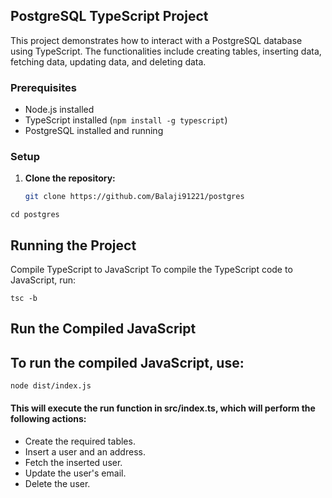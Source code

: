 ## PostgreSQL TypeScript Project

This project demonstrates how to interact with a PostgreSQL database using TypeScript. The functionalities include creating tables, inserting data, fetching data, updating data, and deleting data.

### Prerequisites

- Node.js installed
- TypeScript installed (`npm install -g typescript`)
- PostgreSQL installed and running

### Setup

1. **Clone the repository:**

   ```sh
   git clone https://github.com/Balaji91221/postgres

```
cd postgres
   ```

## Running the Project
Compile TypeScript to JavaScript
To compile the TypeScript code to JavaScript, run:

```
tsc -b
```

## Run the Compiled JavaScript
## To run the compiled JavaScript, use:

```
node dist/index.js
```

#### This will execute the run function in src/index.ts, which will perform the following actions:

- Create the required tables.
- Insert a user and an address.
- Fetch the inserted user.
- Update the user's email.
- Delete the user.
